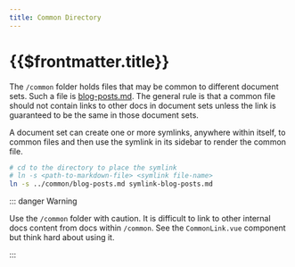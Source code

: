 ```yaml
---
title: Common Directory
---
```


# {{$frontmatter.title}}

The `/common` folder holds files that may be common to different document sets. Such a file is [blog-posts.md](../common/blog-posts.md). The general rule is that a common file should not contain links to other docs in document sets unless the link is guaranteed to be the same in those document sets.

A document set can create one or more symlinks, anywhere within itself, to common files and then use the symlink in its sidebar to render the common file.

```bash
# cd to the directory to place the symlink
# ln -s <path-to-markdown-file> <symlink file-name>
ln -s ../common/blog-posts.md symlink-blog-posts.md
```

::: danger Warning

Use the `/common` folder with caution. It is difficult to link to other internal docs content from docs within `/common`. See the `CommonLink.vue` component but think hard about using it.

:::
